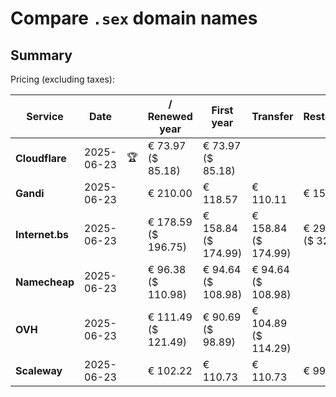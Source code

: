 # Compare `.sex` domain names

## Summary

Pricing (excluding taxes):

| Service | Date |  | / Renewed year | First year | Transfer | Restoration |
|--|--|--|--|--|--|--|
| **Cloudflare** | 2025-06-23 | 🏆 | € 73.97<br>($ 85.18) | € 73.97<br>($ 85.18) |  |  |
| **Gandi** | 2025-06-23 |  | € 210.00 | € 118.57 | € 110.11 | € 153.91 |
| **Internet.bs** | 2025-06-23 |  | € 178.59<br>($ 196.75) | € 158.84<br>($ 174.99) | € 158.84<br>($ 174.99) | € 293.89<br>($ 323.75) |
| **Namecheap** | 2025-06-23 |  | € 96.38<br>($ 110.98) | € 94.64<br>($ 108.98) | € 94.64<br>($ 108.98) |  |
| **OVH** | 2025-06-23 |  | € 111.49<br>($ 121.49) | € 90.69<br>($ 98.89) | € 104.89<br>($ 114.29) |  |
| **Scaleway** | 2025-06-23 |  | € 102.22 | € 110.73 | € 110.73 | € 99.15 |
